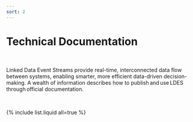 ```yaml
---
sort: 2
---
```


# Technical Documentation


<br>


Linked Data Event Streams provide real-time, interconnected data flow between systems, enabling smarter, more efficient data-driven decision-making. A wealth of information describes how to publish and use LDES through official documentation.  

<br>


{% include list.liquid all=true %}
